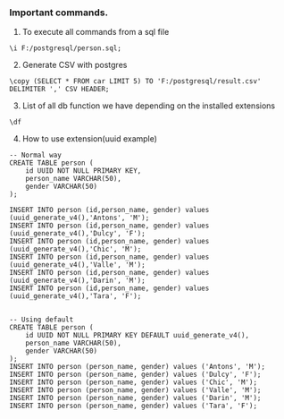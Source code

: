 ### Important commands.

1. To execute all commands from a sql file

```
\i F:/postgresql/person.sql;
```

2. Generate CSV with postgres

```
\copy (SELECT * FROM car LIMIT 5) TO 'F:/postgresql/result.csv' DELIMITER ',' CSV HEADER;
```

3. List of all db function we have depending on the installed extensions

```
\df
```

4. How to use extension(uuid example)

```
-- Normal way
CREATE TABLE person (
	id UUID NOT NULL PRIMARY KEY,
	person_name VARCHAR(50),
	gender VARCHAR(50)
);

INSERT INTO person (id,person_name, gender) values (uuid_generate_v4(),'Antons', 'M');
INSERT INTO person (id,person_name, gender) values (uuid_generate_v4(),'Dulcy', 'F');
INSERT INTO person (id,person_name, gender) values (uuid_generate_v4(),'Chic', 'M');
INSERT INTO person (id,person_name, gender) values (uuid_generate_v4(),'Valle', 'M');
INSERT INTO person (id,person_name, gender) values (uuid_generate_v4(),'Darin', 'M');
INSERT INTO person (id,person_name, gender) values (uuid_generate_v4(),'Tara', 'F');


-- Using default
CREATE TABLE person (
	id UUID NOT NULL PRIMARY KEY DEFAULT uuid_generate_v4(),
	person_name VARCHAR(50),
	gender VARCHAR(50)
);
INSERT INTO person (person_name, gender) values ('Antons', 'M');
INSERT INTO person (person_name, gender) values ('Dulcy', 'F');
INSERT INTO person (person_name, gender) values ('Chic', 'M');
INSERT INTO person (person_name, gender) values ('Valle', 'M');
INSERT INTO person (person_name, gender) values ('Darin', 'M');
INSERT INTO person (person_name, gender) values ('Tara', 'F');
```
